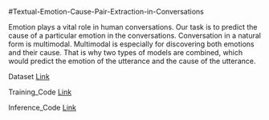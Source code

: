 #Textual-Emotion-Cause-Pair-Extraction-in-Conversations

Emotion plays a vital role in human conversations. Our task
is to predict the cause of a particular emotion in the
conversations. Conversation in a natural form is multimodal.
Multimodal is especially for discovering both emotions and
their cause. That is why two types of models are combined,
which would predict the emotion of the utterance and the
cause of the utterance.



Dataset [Link][1] 


Training_Code [Link][2]


Inference_Code [Link][3]


[1]: https://www.kaggle.com/datasets/vasukapoor2003/project-dataset            "Dataset"
[2]: https://www.kaggle.com/code/vinayak21574/semeval               "Train"
[3]: https://www.kaggle.com/code/vinayak21574/semeval-infer      "Inference"
